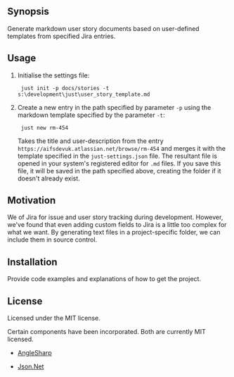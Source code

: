 ﻿## Synopsis

Generate markdown user story documents based on user-defined templates from specified Jira entries.

## Usage

1. Initialise the settings file:

        just init -p docs/stories -t s:\development\just\user_story_template.md

2. Create a new entry in the path specified by parameter `-p` using the markdown template specified by the parameter `-t`:

        just new rm-454

    Takes the title and user-description from the entry `https://aifsdevuk.atlassian.net/browse/rm-454` and merges it with the template specified in the `just-settings.json` file. The resultant file is opened in your system's registered editor for `.md` files. If you save this file, it will be saved in the path specified above, creating the folder if it doesn't already exist.



## Motivation

We of Jira for issue and user story tracking during development. However, we've found that even adding custom fields to Jira is a little too complex for what we want. By generating text files in a project-specific folder, we can include them in source control.

## Installation

Provide code examples and explanations of how to get the project.

## License

Licensed under the MIT license.

Certain components have been incorporated. Both are currently MIT licensed.

* [AngleSharp](https://github.com/AngleSharp/AngleSharp)

* [Json.Net](http://www.newtonsoft.com/json)


